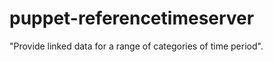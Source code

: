 puppet-referencetimeserver
==========================

"Provide linked data for a range of categories of time period".
